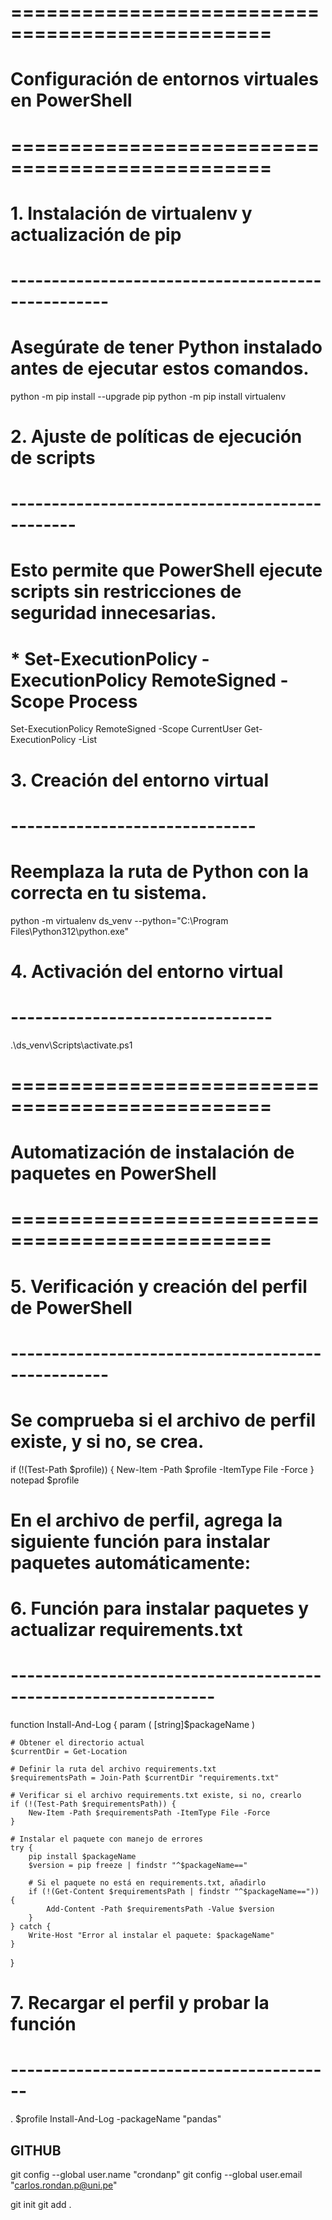 # ================================================
# Configuración de entornos virtuales en PowerShell
# ================================================

# 1. Instalación de virtualenv y actualización de pip
# --------------------------------------------------
# Asegúrate de tener Python instalado antes de ejecutar estos comandos.
python -m pip install --upgrade pip
python -m pip install virtualenv

# 2. Ajuste de políticas de ejecución de scripts
# ----------------------------------------------
# Esto permite que PowerShell ejecute scripts sin restricciones de seguridad innecesarias.
# * Set-ExecutionPolicy -ExecutionPolicy RemoteSigned -Scope Process
Set-ExecutionPolicy RemoteSigned -Scope CurrentUser
Get-ExecutionPolicy -List

# 3. Creación del entorno virtual
# ------------------------------
# Reemplaza la ruta de Python con la correcta en tu sistema.
python -m virtualenv ds_venv --python="C:\Program Files\Python312\python.exe"

# 4. Activación del entorno virtual
# --------------------------------
.\ds_venv\Scripts\activate.ps1

# ================================================
# Automatización de instalación de paquetes en PowerShell
# ================================================

# 5. Verificación y creación del perfil de PowerShell
# --------------------------------------------------
# Se comprueba si el archivo de perfil existe, y si no, se crea.
if (!(Test-Path $profile)) {
    New-Item -Path $profile -ItemType File -Force
}
notepad $profile

# En el archivo de perfil, agrega la siguiente función para instalar paquetes automáticamente:

# 6. Función para instalar paquetes y actualizar requirements.txt
# ---------------------------------------------------------------
function Install-And-Log {
    param (
        [string]$packageName
    )

    # Obtener el directorio actual
    $currentDir = Get-Location

    # Definir la ruta del archivo requirements.txt
    $requirementsPath = Join-Path $currentDir "requirements.txt"

    # Verificar si el archivo requirements.txt existe, si no, crearlo
    if (!(Test-Path $requirementsPath)) {
        New-Item -Path $requirementsPath -ItemType File -Force
    }

    # Instalar el paquete con manejo de errores
    try {
        pip install $packageName
        $version = pip freeze | findstr "^$packageName=="

        # Si el paquete no está en requirements.txt, añadirlo
        if (!(Get-Content $requirementsPath | findstr "^$packageName==")) {
            Add-Content -Path $requirementsPath -Value $version
        }
    } catch {
        Write-Host "Error al instalar el paquete: $packageName"
    }
}

# 7. Recargar el perfil y probar la función
# ----------------------------------------
. $profile
Install-And-Log -packageName "pandas"





## GITHUB
git config --global user.name "crondanp"
git config --global user.email "carlos.rondan.p@uni.pe"


git init
git add .